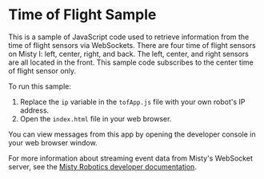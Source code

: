 # Time of Flight Sample

This is a sample of JavaScript code used to retrieve information from the time of flight sensors via WebSockets. There are four time of flight sensors on Misty I: left, center, right, and back. The left, center, and right sensors are all located in the front. This sample code subscribes to the center time of flight sensor only.

To run this sample:

1. Replace the `ip` variable in the `tofApp.js` file with your own robot's IP address.
2. Open the `index.html` file in your web browser.

You can view messages from this app by opening the developer console in your web browser window.

For more information about streaming event data from Misty's WebSocket server, see the [Misty Robotics developer documentation](http://docs.mistyrobotics.com/misty-ii/rest-api/overview/#getting-live-data-from-misty).